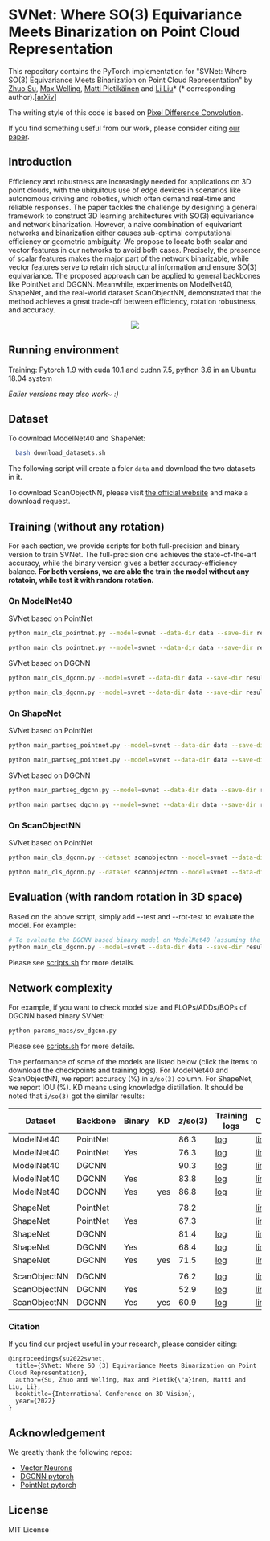 # SVNet: Where SO(3) Equivariance Meets Binarization on Point Cloud Representation

This repository contains the PyTorch implementation for 
"SVNet: Where SO(3) Equivariance Meets Binarization on Point Cloud Representation" 
by 
[Zhuo Su](https://zhuogege1943.com/homepage/), 
[Max Welling](https://scholar.google.com/citations?user=8200InoAAAAJ&hl=en), 
[Matti Pietikäinen](https://en.wikipedia.org/wiki/Matti_Pietik%C3%A4inen_(academic)) and 
[Li Liu](http://lilyliliu.com/)\* 
(\* corresponding author).\[[arXiv](https://arxiv.org/abs/2209.05924)\]

The writing style of this code is based on [Pixel Difference Convolution](https://github.com/zhuoinoulu/pidinet).

If you find something useful from our work, please consider citing [our paper](svnet.bib). 

## Introduction

Efficiency and robustness are increasingly needed for applications on 3D point clouds, with the ubiquitous use of edge devices in scenarios like autonomous driving and robotics, which often demand real-time and reliable responses. The paper tackles the challenge by designing a general framework to construct 3D learning architectures with SO(3) equivariance and network binarization. However, a naive combination of equivariant networks and binarization either causes sub-optimal computational efficiency or geometric ambiguity. We propose to locate both scalar and vector features in our networks to avoid both cases. Precisely, the presence of scalar features makes the major part of the network binarizable, while vector features serve to retain rich structural information and ensure SO(3) equivariance. The proposed approach can be applied to general backbones like PointNet and DGCNN. Meanwhile, experiments on ModelNet40, ShapeNet, and the real-world dataset ScanObjectNN, demonstrated that the method achieves a great trade-off between efficiency, rotation robustness, and accuracy.

<div align=center>
<img src="https://user-images.githubusercontent.com/87975270/208468511-a7ca236d-d756-48f9-ba7d-b8fa694d0a89.png"><br>
</div>


## Running environment

Training: Pytorch 1.9 with cuda 10.1 and cudnn 7.5, python 3.6 in an Ubuntu 18.04 system <br>

*Ealier versions may also work~ :)*

## Dataset

To download ModelNet40 and ShapeNet:

```bash
  bash download_datasets.sh
```
The following script will create a foler `data` and download the two datasets in it.

To download ScanObjectNN, please visit [the official website](https://hkust-vgd.github.io/scanobjectnn/) and make a download request.


## Training (without any rotation)

For each section, we provide scripts for both full-precision and binary version to train SVNet. The full-precision one achieves the state-of-the-art accuracy, while the binary version gives a better accuracy-efficiency balance. **For both versions, we are able the train the model without any rotatoin, while test it with random rotation.**

### On ModelNet40

SVNet based on PointNet
```bash
python main_cls_pointnet.py --model=svnet --data-dir data --save-dir result/train --rot aligned --rot-test so3

python main_cls_pointnet.py --model=svnet --data-dir data --save-dir result/train --rot aligned --rot-test so3 --binary --wd 0
```

SVNet based on DGCNN
```bash
python main_cls_dgcnn.py --model=svnet --data-dir data --save-dir result/train --rot aligned --rot-test so3

python main_cls_dgcnn.py --model=svnet --data-dir data --save-dir result/train --rot aligned --rot-test so3 --binary --wd 0
```

### On ShapeNet

SVNet based on PointNet
```bash
python main_partseg_pointnet.py --model=svnet --data-dir data --save-dir result/train --rot aligned --rot-test so3

python main_partseg_pointnet.py --model=svnet --data-dir data --save-dir result/train --rot aligned --rot-test so3 --binary --wd 0
```

SVNet based on DGCNN
```bash
python main_partseg_dgcnn.py --model=svnet --data-dir data --save-dir result/train --rot aligned --rot-test so3

python main_partseg_dgcnn.py --model=svnet --data-dir data --save-dir result/train --rot aligned --rot-test so3 --binary --wd 0
```

### On ScanObjectNN

SVNet based on PointNet
```bash
python main_cls_dgcnn.py --dataset scanobjectnn --model=svnet --data-dir /data/scanobjectnn --save-dir result/train --rot aligned --rot-test so3

python main_cls_dgcnn.py --dataset scanobjectnn --model=svnet --data-dir /data/scanobjectnn --save-dir result/train --rot aligned --rot-test so3 --binary --wd 0
```

## Evaluation (with random rotation in 3D space)

Based on the above script, simply add --test and --rot-test to evaluate the model. For example:
```bash
# To evaluate the DGCNN based binary model on ModelNet40 (assuming the model is saved on checkpoints/sv_dgcnn_binary_modelnet40.pth)
python main_cls_dgcnn.py --model=svnet --data-dir data --save-dir result/test --rot-test so3 --test checkpoints/sv_dgcnn_binary_modelnet40.pth --binary
```

Please see [scripts.sh](scripts.sh) for more details.

## Network complexity

For example, if you want to check model size and FLOPs/ADDs/BOPs of DGCNN based binary SVNet:
```bash
python params_macs/sv_dgcnn.py
```

Please see [scripts.sh](scripts.sh) for more details.

The performance of some of the models are listed below (click the items to download the checkpoints and training logs). For ModelNet40 and ScanObjectNN, we report accuracy (\%) in `z/so(3)` column. For ShapeNet, we report IOU (\%). KD means using knowledge distillation. It should be noted that `i/so(3)` got the similar results:

| Dataset | Backbone | Binary | KD | *z*/so(3)| Training logs | Checkpoint |
|---------|----------|---------|------------------------|-----------------|---------------|------------|
| ModelNet40 | PointNet | |  | 86.3 | [log](logs/sv_pointnet_fp_modelnet40.txt) | [link](checkpoints/sv_pointnet_fp_modelnet40.pth) |
| ModelNet40 | PointNet | Yes |  | 76.3 | [log](logs/sv_pointnet_binary_modelnet40.txt) | [link](checkpoints/sv_pointnet_binary_modelnet40.pth) |
| ModelNet40 | DGCNN | |  | 90.3 | [log](logs/sv_dgcnn_fp_modelnet40.txt) | [link](checkpoints/sv_dgcnn_fp_modelnet40.pth) |
| ModelNet40 | DGCNN | Yes |  | 83.8 | [log](logs/sv_dgcnn_binary_modelnet40.txt) | [link](checkpoints/sv_dgcnn_binary_modelnet40.pth) |
| ModelNet40 | DGCNN | Yes | yes | 86.8 | [log](logs/sv_dgcnn_binary_kd_modelnet40.txt) | [link](checkpoints/sv_dgcnn_binary_kd_modelnet40.pth) |
| | | | | | | |
| ShapeNet | PointNet |  |  | 78.2 | | [link](checkpoints/sv_pointnet_fp_shapenet.pth) |
| ShapeNet | PointNet | Yes |  | 67.3 | | [link](checkpoints/sv_pointnet_binary_shapenet.pth) |
| ShapeNet | DGCNN |  |  | 81.4 | [log](logs/sv_dgcnn_fp_shapenet.txt) | [link](checkpoints/sv_dgcnn_fp_shapenet.pth) |
| ShapeNet | DGCNN | Yes |  | 68.4 | [log](logs/sv_dgcnn_binary_shapenet.txt) | [link](checkpoints/sv_dgcnn_binary_shapenet.pth) |
| ShapeNet | DGCNN | Yes | yes | 71.5 | [log](logs/sv_dgcnn_binary_kd_shapenet.txt) | [link](checkpoints/sv_dgcnn_binary_kd_shapenet.pth) |
| | | | | | | |
| ScanObjectNN | DGCNN |  |  | 76.2 | [log](logs/sv_dgcnn_fp_scanobjectnn.txt) | [link](checkpoints/sv_dgcnn_fp_scanobjectnn.pth) |
| ScanObjectNN | DGCNN | Yes |  | 52.9 | [log](logs/sv_dgcnn_binary_scanobjectnn.txt) | [link](checkpoints/sv_dgcnn_binary_scanobjectnn.pth) |
| ScanObjectNN | DGCNN | Yes | yes | 60.9 | [log](logs/sv_dgcnn_binary_kd_scanobjectnn.txt) | [link](checkpoints/sv_dgcnn_binary_kd_scanobjectnn.pth) |


### Citation

If you find our project useful in your research, please consider citing:

```
@inproceedings{su2022svnet,
  title={SVNet: Where SO (3) Equivariance Meets Binarization on Point Cloud Representation},
  author={Su, Zhuo and Welling, Max and Pietik{\"a}inen, Matti and Liu, Li},
  booktitle={International Conference on 3D Vision},
  year={2022}
}
```


## Acknowledgement

We greatly thank the following repos:

- [Vector Neurons](https://github.com/FlyingGiraffe/vnn-pc)
- [DGCNN pytorch](https://github.com/antao97/dgcnn.pytorch)
- [PointNet pytorch](https://github.com/fxia22/pointnet.pytorch)


## License
MIT License

